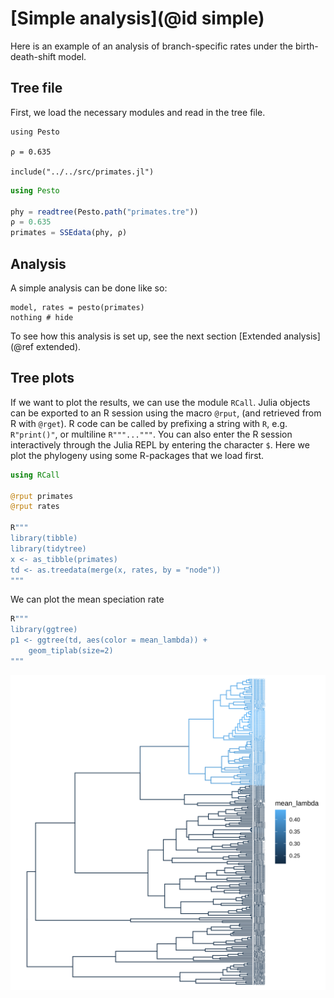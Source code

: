 # [Simple analysis](@id simple)

Here is an example of an analysis of branch-specific rates under the birth-death-shift model.

## Tree file

First, we load the necessary modules and read in the tree file.

```@setup simple
using Pesto

ρ = 0.635

include("../../src/primates.jl")
```
```julia simple
using Pesto

phy = readtree(Pesto.path("primates.tre"))
ρ = 0.635
primates = SSEdata(phy, ρ)
```

## Analysis
A simple analysis can be done like so:
```@example simple
model, rates = pesto(primates)
nothing # hide
```
To see how this analysis is set up, see the next section [Extended analysis](@ref extended).

## Tree plots
If we want to plot the results, we can use the module `RCall`. Julia objects can be exported to an R session using the macro `@rput`, (and retrieved from R with `@rget`). R code can be called by prefixing a string with `R`, e.g. `R"print()"`, or multiline `R"""..."""`. You can also enter the R session interactively through the Julia REPL by entering the character `$`. Here we plot the phylogeny using some R-packages that we load first.

```julia
using RCall

@rput primates
@rput rates

R"""
library(tibble)
library(tidytree)
x <- as_tibble(primates)
td <- as.treedata(merge(x, rates, by = "node"))
"""
```

We can plot the mean speciation rate

```julia
R"""
library(ggtree)
p1 <- ggtree(td, aes(color = mean_lambda)) +  
    geom_tiplab(size=2)
"""
```
![primatestree](../assets/primates_lambda.svg)